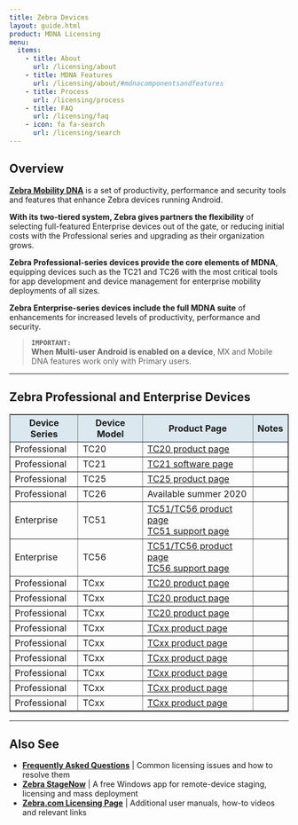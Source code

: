 ```yaml
---
title: Zebra Devices 
layout: guide.html
product: MDNA Licensing
menu:
  items:
    - title: About
      url: /licensing/about
    - title: MDNA Features
      url: /licensing/about/#mdnacomponentsandfeatures
    - title: Process
      url: /licensing/process
    - title: FAQ
      url: /licensing/faq
    - icon: fa fa-search
      url: /licensing/search
---
```


## Overview

**[Zebra Mobility DNA](https://www.zebra.com/us/en/products/software/mobile-computers/mobility-dna.html)** is a set of productivity, performance and security tools and features that enhance Zebra devices running Android. 

**With its two-tiered system, Zebra gives partners the flexibility** of selecting full-featured Enterprise devices out of the gate, or reducing initial costs with the Professional series and upgrading as their organization grows.

**Zebra Professional-series devices provide the core elements of MDNA**, equipping devices such as the TC21 and TC26 with the most critical tools for app development and device management for enterprise mobility deployments of all sizes. 

**Zebra Enterprise-series devices include the full MDNA suite** of enhancements for increased levels of productivity, performance and security.  

> **`IMPORTANT:`<br>When Multi-user Android is enabled on a device**, MX and Mobile DNA features work only with Primary users. 

-----

## Zebra Professional and Enterprise Devices 

<table class="faceliftCenter" style="width:100%" border="1" padding="5px">
<tbody>
  <tr bgcolor="#dce8ef">
    <th>Device Series</th>
    <th>Device Model</th>
    <th>Product Page</th>
    <th>Notes</th>
  </tr>

  <tr>
  <td>Professional</td>
  <td>TC20</td>
  <td><a href="https://www.zebra.com/us/en/products/mobile-computers/handheld/tc20.html">TC20 product page</a></td>
  <td></td>
  </tr>

  <tr>
  <td>Professional</td>
  <td>TC21</td>
  <td><a href="https://www.zebra.com/us/en/support-downloads/mobile-computers/handheld/tc21.html">TC21 software page</a></td>
  <td></td>
  </tr>

  <tr>
  <td>Professional</td>
  <td>TC25</td>
  <td><a href="https://www.zebra.com/us/en/products/mobile-computers/handheld/tc25.html">TC25 product page</a></td>
  <td></td>
  </tr>

  <tr>
  <td>Professional</td>
  <td>TC26</td>
  <td>Available summer 2020</td>
  <td></td>
  </tr>

  <tr>
  <td>Enterprise</td>
  <td>TC51</td>
  <td><a href="https://www.zebra.com/us/en/products/mobile-computers/handheld/tc51-tc56.html">TC51/TC56 product page</a><br><a href="https://www.zebra.com/us/en/support-downloads/mobile-computers/handheld/tc51.html">TC51 support page</a></td>
  <td></td>
  </tr>

  <tr>
  <td>Enterprise</td>
  <td>TC56</td>
  <td><a href="https://www.zebra.com/us/en/products/mobile-computers/handheld/tc51-tc56.html">TC51/TC56 product page</a><br><a href="https://www.zebra.com/us/en/support-downloads/mobile-computers/handheld/tc56.html">TC56 support page</a></td>
  <td></td>
  </tr>

  <tr>
  <td>Professional</td>
  <td>TCxx</td>
  <td><a href="https://www.zebra.com/us/en/products/mobile-computers/handheld/tc20.html">TC20 product page</a></td>
  <td></td>
  </tr>

  <tr>
  <td>Professional</td>
  <td>TCxx</td>
  <td><a href="https://www.zebra.com/us/en/products/mobile-computers/handheld/tc20.html">TC20 product page</a></td>
  <td></td>
  </tr>

  <tr>
  <td>Professional</td>
  <td>TCxx</td>
  <td><a href="https://www.zebra.com/us/en/products/mobile-computers/handheld/tc20.html">TC20 product page</a></td>
  <td></td>
  </tr>

  <tr>
  <td>Professional</td>
  <td>TCxx</td>
  <td><a href="https://www.zebra.com/us/en/products/mobile-computers/handheld/tc20.html">TCxx product page</a></td>
  <td></td>
  </tr>

  <tr>
  <td>Professional</td>
  <td>TCxx</td>
  <td><a href="https://www.zebra.com/us/en/products/mobile-computers/handheld/tc20.html">TCxx product page</a></td>
  <td></td>
  </tr>

  <tr>
  <td>Professional</td>
  <td>TCxx</td>
  <td><a href="https://www.zebra.com/us/en/products/mobile-computers/handheld/tc20.html">TCxx product page</a></td>
  <td></td>
  </tr>

  <tr>
  <td>Professional</td>
  <td>TCxx</td>
  <td><a href="https://www.zebra.com/us/en/products/mobile-computers/handheld/tc20.html">TCxx product page</a></td>
  <td></td>
  </tr>

  <tr>
  <td>Professional</td>
  <td>TCxx</td>
  <td><a href="https://www.zebra.com/us/en/products/mobile-computers/handheld/tc20.html">TCxx product page</a></td>
  <td></td>
  </tr>

  <tr>
  <td>Professional</td>
  <td>TCxx</td>
  <td><a href="https://www.zebra.com/us/en/products/mobile-computers/handheld/tc20.html">TCxx product page</a></td>
  <td></td>
  </tr>

</table>

-----

## Also See

* **[Frequently Asked Questions](../faq)** | Common licensing issues and how to resolve them 
* **[Zebra StageNow](/stagenow)** | A free Windows app for remote-device staging, licensing and mass deployment 
* **[Zebra.com Licensing Page](https://www.zebra.com/us/en/support-downloads/software-licensing.html)** | Additional user manuals, how-to videos and relevant links
